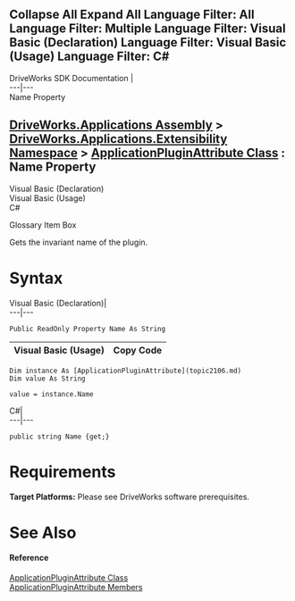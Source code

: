 Collapse All Expand All Language Filter: All  Language Filter: Multiple  Language Filter: Visual Basic (Declaration) Language Filter: Visual Basic (Usage) Language Filter: C#  
---  
DriveWorks SDK Documentation  |   
---|---  
Name Property   
  
[DriveWorks.Applications Assembly](topic13.md) > [DriveWorks.Applications.Extensibility Namespace](topic1995.md) > [ApplicationPluginAttribute Class](topic2106.md) : Name Property  
---  
  
Visual Basic (Declaration)    
Visual Basic (Usage)    
C# 

Glossary Item Box

Gets the invariant name of the plugin. 

# Syntax

Visual Basic (Declaration)|   
---|---  
      
    
    Public ReadOnly Property Name As String  
  
Visual Basic (Usage)| Copy Code  
---|---  
      
    
    Dim instance As [ApplicationPluginAttribute](topic2106.md)
    Dim value As String
     
    value = instance.Name  
  
C#|   
---|---  
      
    
    public string Name {get;}  
  
# Requirements

**Target Platforms:** Please see DriveWorks software prerequisites.

# See Also

#### Reference

[ApplicationPluginAttribute Class](topic2106.md)   
[ApplicationPluginAttribute Members](topic2107.md)


